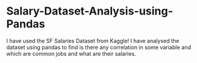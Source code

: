 # Salary-Dataset-Analysis-using-Pandas
I have used the SF Salaries Dataset from Kaggle!
I have analysed the dataset using pandas to find is there any correlation in some variable and which are common jobs and what are their salaries.
